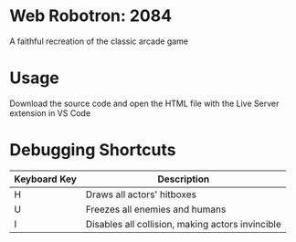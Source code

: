 # Web Robotron: 2084
A faithful recreation of the classic arcade game

# Usage
Download the source code and open the HTML file with the Live Server extension in VS Code

# Debugging Shortcuts
| Keyboard Key | Description |
| ------------ | ----------- |
| H  | Draws all actors' hitboxes |
| U  | Freezes all enemies and humans |
| I  | Disables all collision, making actors invincible |
